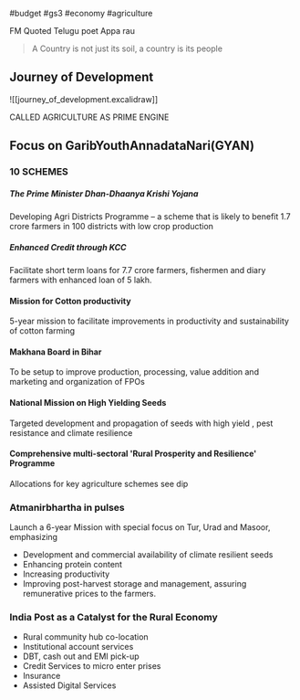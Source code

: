 #budget #gs3 #economy #agriculture

FM Quoted Telugu poet Appa rau
> A Country is not just its soil, a country is its people


## Journey of Development
![[journey_of_development.excalidraw]]

CALLED AGRICULTURE AS PRIME ENGINE

## Focus on GaribYouthAnnadataNari(GYAN)

### 10 SCHEMES
##### **The Prime Minister Dhan-Dhaanya Krishi Yojana** 
Developing Agri Districts Programme – a scheme that is likely to benefit 1.7 crore farmers in 100 districts with low crop production
##### **Enhanced Credit through KCC**
Facilitate short term loans for 7.7 crore farmers, fishermen and diary farmers with enhanced loan of 5 lakh.
#### Mission for Cotton productivity
5-year mission to facilitate improvements in productivity and sustainability of cotton farming
#### Makhana Board in Bihar
To be setup to improve production, processing, value addition and marketing and organization of FPOs

#### National Mission on High Yielding Seeds
Targeted development and propagation of seeds with high yield , pest resistance and climate resilience

#### Comprehensive multi-sectoral 'Rural Prosperity and Resilience' Programme

Allocations for key agriculture schemes see dip

### Atmanirbhartha in pulses
Launch a 6-year Mission with special focus on Tur, Urad and Masoor, emphasizing
- Development and commercial availability of climate resilient seeds
- Enhancing protein content
- Increasing productivity
- Improving post-harvest storage and management, assuring remunerative prices to the farmers.
### India Post as a Catalyst for the Rural Economy
- Rural community hub co-location
- Institutional account services
- DBT, cash out and EMI pick-up
- Credit Services to micro enter prises
- Insurance 
- Assisted Digital Services





